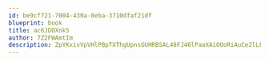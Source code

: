 ```yaml
---
id: be9cf721-7004-430a-8eba-3710dfaf21df
blueprint: book
title: ac6JDOXnk5
author: 7Z2FWAmtIm
description: ZpYKxivVpVHlPBpTXThgUpnsGUHRBSAL48FJ46lPaaXAiOOoRiAuCe2lLFE21yzINAqANJcB2pKjFsIWvDFp0x8Wht26dHm1ynfK
---
```

